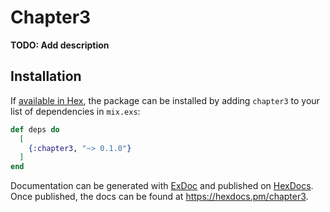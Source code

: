 # Chapter3

**TODO: Add description**

## Installation

If [available in Hex](https://hex.pm/docs/publish), the package can be installed
by adding `chapter3` to your list of dependencies in `mix.exs`:

```elixir
def deps do
  [
    {:chapter3, "~> 0.1.0"}
  ]
end
```

Documentation can be generated with [ExDoc](https://github.com/elixir-lang/ex_doc)
and published on [HexDocs](https://hexdocs.pm). Once published, the docs can
be found at <https://hexdocs.pm/chapter3>.

